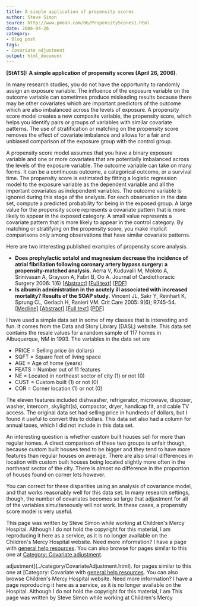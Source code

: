 ```yaml
---
title: A simple application of propensity scores
author: Steve Simon
source: http://www.pmean.com/06/PropensityScores1.html
date: 2006-04-26
category:
- Blog post
tags:
- Covariate adjustment
output: html_document
---
```

**[StATS]:** **A simple application of propensity
scores (April 26, 2006)**.

In many research studies, you do not have the opportunity to randomly
assign an exposure variable. The influence of the exposure variable on
the outcome variable can sometimes produce misleading results because
there may be other covariates which are important predictors of the
outcome which are also imbalanced across the levels of exposure. A
propensity score model creates a new composite variable, the propensity
score, which helps you identify pairs or groups of variables with
similar covariate patterns. The use of stratification or matching on the
propensity score removes the effect of covariate imbalance and allows
for a fair and unbiased comparison of the exposure group with the
control group.

A propensity score model assumes that you have a binary exposure
variable and one or more covariates that are potentially imbalanced
across the levels of the exposure variable. The outcome variable can
take on many forms. It can be a continuous outcome, a categorical
outcome, or a survival time. The propensity score is estimated by
fitting a logistic regression model to the exposure variable as the
dependent variable and all the important covariates as independent
variables. The outcome variable is ignored during this stage of the
analysis. For each observation in the data set, compute a predicted
probability for being in the exposed group. A large value for the
propensity score represents a covariate pattern that is more likely to
appear in the exposed category. A small value represents a covariate
pattern that is more likely to appear in the control category. By
matching or stratifying on the propensity score, you make implicit
comparisons only among observations that have similar covariate
patterns.

Here are two interesting published examples of propensity score
analysis.

-   **Does prophylactic sotalol and magnesium decrease the incidence of
    atrial fibrillation following coronary artery bypass surgery: a
    propensity-matched analysis.** Aerra V, Kuduvalli M, Moloto A,
    Srinivasan A, Grayson A, Fabri B, Oo A. Journal of Cardiothoracic
    Surgery 2006: 1(6)
    [\[Abstract\]](http://www.cardiothoracicsurgery.org/content/1/1/6/abstract)
    [\[Full text\]](http://www.cardiothoracicsurgery.org/content/1/1/6)
    [\[PDF\]](http://www.cardiothoracicsurgery.org/content/pdf/1749-8090-1-6.pdf)
-   **Is albumin administration in the acutely ill associated with
    increased mortality? Results of the SOAP study.** Vincent JL, Sakr
    Y, Reinhart K, Sprung CL, Gerlach H, Ranieri VM. Crit Care 2005:
    9(6); R745-54.
    [\[Medline\]](http://www.ncbi.nlm.nih.gov/entrez/query.fcgi?cmd=Retrieve&db=PubMed&list_uids=16356223&dopt=Abstract)
    [\[Abstract\]](http://ccforum.com/content/9/6/r745/abstract) [\[Full
    text\]](http://ccforum.com/content/9/6/R745)
    [\[PDF\]](http://ccforum.com/content/pdf/cc3895.pdf)

I have used a simple data set in some of my classes that is interesting
and fun. It comes from the Data and Story Library (DASL) website. This
data set contains the resale values for a random sample of 117 homes in
Albuquerque, NM in 1993. The variables in the data set are

-   PRICE = Selling price (in dollars)
-   SQFT = Square feet of living space
-   AGE = Age of home (years)
-   FEATS = Number out of 11 features
-   NE = Located in northeast sector of city (1) or not (0)
-   CUST = Custom built (1) or not (0)
-   COR = Corner location (1) or not (0)

The eleven features included dishwasher, refrigerator, microwave,
disposer, washer, intercom, skylight(s), compactor, dryer, handicap fit,
and cable TV access. The original data set had selling price in hundreds
of dollars, but I found it useful to convert this to dollars. This data
set also had a column for annual taxes, which I did not include in this
data set.

An interesting question is whether custom built houses sell for more
than regular homes. A direct comparison of these two groups is unfair
though, because custom built houses tend to be bigger and they tend to
have more features than regular houses on average. There are also small
differences in location with custom built houses being located slightly
more often in the northeast sector of the city. There is almost no
difference in the proportion of houses found on corner lots however.

You can correct for these disparities using an analysis of covariance
model, and that works reasonably well for this data set. In many
research settings, though, the number of covariates becomes so large
that adjustment for all of the variables simultaneously will not work.
In these cases, a propensity score model is very useful.

This page was written by Steve Simon while working at Children\'s Mercy
Hospital. Although I do not hold the copyright for this material, I am
reproducing it here as a service, as it is no longer available on the
Children\'s Mercy Hospital website. Need more information? I have a page
with [general help resources](../GeneralHelp.html). You can also browse
for pages similar to this one at [Category: Covariate
adjustment](../category/CovariateAdjustment.html).
<!---More--->
adjustment](../category/CovariateAdjustment.html).
for pages similar to this one at [Category: Covariate
with [general help resources](../GeneralHelp.html). You can also browse
Children\'s Mercy Hospital website. Need more information? I have a page
reproducing it here as a service, as it is no longer available on the
Hospital. Although I do not hold the copyright for this material, I am
This page was written by Steve Simon while working at Children\'s Mercy

<!---Do not use
**[StATS]:** **A simple application of propensity
This page was written by Steve Simon while working at Children\'s Mercy
Hospital. Although I do not hold the copyright for this material, I am
reproducing it here as a service, as it is no longer available on the
Children\'s Mercy Hospital website. Need more information? I have a page
with [general help resources](../GeneralHelp.html). You can also browse
for pages similar to this one at [Category: Covariate
adjustment](../category/CovariateAdjustment.html).
--->


